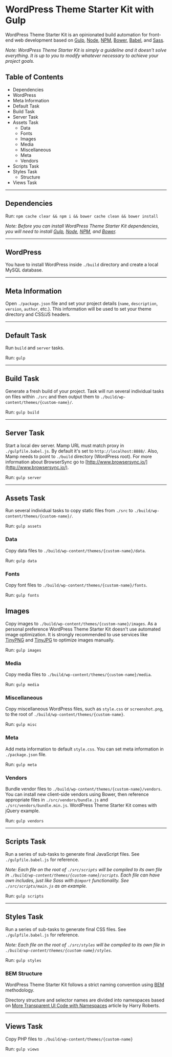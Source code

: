 # WordPress Theme Starter Kit with Gulp

WordPress Theme Starter Kit is an opinionated build automation for front-end web development based on [Gulp](http://gulpjs.com/), [Node](https://nodejs.org/), [NPM](https://www.npmjs.com/), [Bower](http://bower.io/), [Babel](https://babeljs.io/), and [Sass](http://sass-lang.com/).

*Note: WordPress Theme Starter Kit is simply a guideline and it doesn't solve everything. It is up to you to modify whatever necessary to achieve your project goals.*

## Table of Contents

* Dependencies
* WordPress
* Meta Information
* Default Task
* Build Task
* Server Task
* Assets Task
    * Data
    * Fonts
    * Images
    * Media
    * Miscellaneous
    * Meta
    * Vendors
* Scripts Task
* Styles Task
    * Structure
* Views Task

---

## Dependencies

Run: `npm cache clear && npm i && bower cache clean && bower install`

*Note: Before you can install WordPress Theme Starter Kit dependencies, you will need to install [Gulp](http://gulpjs.com/), [Node](https://nodejs.org/), [NPM](https://www.npmjs.com/), and [Bower](http://bower.io/).*

---

## WordPress

You have to install WordPress inside `./build` directory and create a local MySQL database.

---

## Meta Information

Open `./package.json` file and set your project details (`name`, `description`, `version`, `author`, etc.). This information will be used to set your theme directory and CSS/JS headers.

---

## Default Task

Run `build` and `server` tasks.

Run: `gulp`

---

## Build Task

Generate a fresh build of your project. Task will run several individual tasks on files within `./src` and then output them to `./build/wp-content/themes/{custom-name}/`.

Run: `gulp build`

---

## Server Task

Start a local dev server. Mamp URL must match proxy in `./gulpfile.babel.js`. By default it's set to `http://localhost:8888/`. Also, Mamp needs to point to `./build` directory (WordPress root). For more information about BrowserSync go to [http://www.browsersync.io/](http://www.browsersync.io/).

Run: `gulp server`

---

## Assets Task

Run several individual tasks to copy static files from `./src` to `./build/wp-content/themes/{custom-name}/`.

Run: `gulp assets`

### Data

Copy data files to `./build/wp-content/themes/{custom-name}/data`.

Run: `gulp data`

### Fonts

Copy font files to `./build/wp-content/themes/{custom-name}/fonts`.

Run: `gulp fonts`

## Images

Copy images to `./build/wp-content/themes/{custom-name}/images`. As a personal preference WordPress Theme Starter Kit doesn't use automated image optimization. It is strongly recommended to use services like [TinyPNG](https://tinypng.com/) and [TinyJPG](https://tinyjpg.com/) to optimize images manually.

Run: `gulp images`

### Media

Copy media files to `./build/wp-content/themes/{custom-name}/media`.

Run: `gulp media`

### Miscellaneous

Copy miscellaneous WordPress files, such as `style.css` or `screenshot.png`, to the root of `./build/wp-content/themes/{custom-name}`.

Run: `gulp misc`

### Meta

Add meta information to default `style.css`. You can set meta information in `./package.json` file.

Run: `gulp meta`

### Vendors

Bundle vendor files to `./build/wp-content/themes/{custom-name}/vendors`. You can install new client-side vendors using Bower, then reference appropriate files in `./src/vendors/bundle.js` and `./src/vendors/bundle.min.js`. WordPress Theme Starter Kit comes with jQuery example.

Run: `gulp vendors`

---

## Scripts Task

Run a series of sub-tasks to generate final JavaScript files. See `./gulpfile.babel.js` for reference.

*Note: Each file on the root of `./src/scripts` will be compiled to its own file in `./build/wp-content/themes/{custom-name}/scripts`. Each file can have own includes, just like Sass with `@import` functionality. See `./src/scripts/main.js` as an example.*

Run: `gulp scripts`

---

## Styles Task

Run a series of sub-tasks to generate final CSS files. See `./gulpfile.babel.js` for reference.

*Note: Each file on the root of `./src/styles` will be compiled to its own file in `./build/wp-content/themes/{custom-name}/styles`.*

Run: `gulp styles`

### BEM Structure

WordPress Theme Starter Kit follows a strict naming convention using [BEM](https://en.bem.info/) methodology.

Directory structure and selector names are divided into namespaces based on [More Transparent UI Code with Namespaces](http://csswizardry.com/2015/03/more-transparent-ui-code-with-namespaces/) article by Harry Roberts.

---

## Views Task

Copy PHP files to `./build/wp-content/themes/{custom-name}`

Run: `gulp views`
